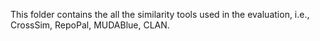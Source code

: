 This folder contains the all the similarity tools used in the evaluation, i.e., CrossSim, RepoPal, MUDABlue, CLAN.
